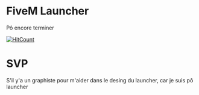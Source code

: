 # FiveM Launcher
Pô encore terminer 

[![HitCount](http://hits.dwyl.com/corazon2/FiveM-Launcher.svg)](http://hits.dwyl.com/corazon2/FiveM-Launcher)

# SVP
S'il y'a un graphiste pour m'aider dans le desing du launcher, car je suis pô launcher
